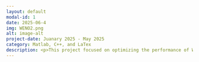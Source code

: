 ```yaml
---
layout: default
modal-id: 1
date: 2025-06-4
img: WENO2.png
alt: image-alt
project-date: Juanary 2025 - May 2025
category: Matlab, C++, and LaTex
description: <p>This project focused on optimizing the performance of Weighted Essentially Non Oscillatory (WENO) schemes by approximating polynomial smoothness indicators. I developed a custom benchmarking system in C++, including a reusable timer package capable of tracking and comparing the execution time of multiple algorithmic implementations. This allowed us to systematically evaluate trade-offs in speed and accuracy across different methods. <p>To visualize the performance and accuracy of the data, I created a series of MATLAB graphs that compared runtime efficiency, error behavior, and convergence rates. These visualizations were used to draw conclusions about the most efficient approximation strategies. <p>The final research paper was written and formatted in LaTeX, where I contributed to by aligning the graphs within the paper and ensuring the clarity of the information. Unfortunately the paper is not yet available to be seen.
---
```

